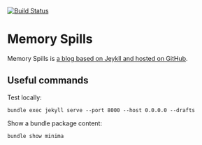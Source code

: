 [![Build Status](https://travis-ci.org/ouyi/ouyi.github.io.svg?branch=master)](https://travis-ci.org/ouyi/ouyi.github.io)

# Memory Spills

Memory Spills is [a blog based on Jeykll and hosted on GitHub](https://ouyi.github.io).

## Useful commands

Test locally:

    bundle exec jekyll serve --port 8000 --host 0.0.0.0 --drafts

Show a bundle package content:

    bundle show minima
